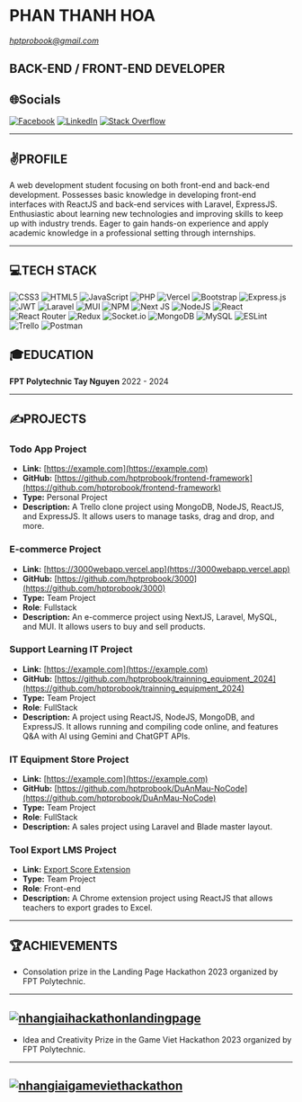 # PHAN THANH HOA
*hptprobook@gmail.com*

## BACK-END / FRONT-END DEVELOPER
## 🌐Socials
[![Facebook](https://img.shields.io/badge/Facebook-%231877F2.svg?logo=Facebook&logoColor=white)](https://www.facebook.com/profile.php?id=100040867566504) [![LinkedIn](https://img.shields.io/badge/LinkedIn-%230077B5.svg?logo=linkedin&logoColor=white)](https://www.linkedin.com/in/ho%C3%A1-phan-thanh-31b5952b1/) [![Stack Overflow](https://img.shields.io/badge/-Stackoverflow-FE7A16?logo=stack-overflow&logoColor=white)](https://stackoverflow.com/users/25380845/ho%c3%a1-phan-thanh) 

---

## ✌️PROFILE
A web development student focusing on both front-end and back-end development. Possesses basic knowledge in developing front-end interfaces with ReactJS and back-end services with Laravel, ExpressJS. Enthusiastic about learning new technologies and improving skills to keep up with industry trends. Eager to gain hands-on experience and apply academic knowledge in a professional setting through internships.

---

## 💻TECH STACK
![CSS3](https://img.shields.io/badge/css3-%231572B6.svg?style=for-the-badge&logo=css3&logoColor=white) ![HTML5](https://img.shields.io/badge/html5-%23E34F26.svg?style=for-the-badge&logo=html5&logoColor=white) ![JavaScript](https://img.shields.io/badge/javascript-%23323330.svg?style=for-the-badge&logo=javascript&logoColor=%23F7DF1E) ![PHP](https://img.shields.io/badge/php-%23777BB4.svg?style=for-the-badge&logo=php&logoColor=white) ![Vercel](https://img.shields.io/badge/vercel-%23000000.svg?style=for-the-badge&logo=vercel&logoColor=white) ![Bootstrap](https://img.shields.io/badge/bootstrap-%23563D7C.svg?style=for-the-badge&logo=bootstrap&logoColor=white) ![Express.js](https://img.shields.io/badge/express.js-%23404d59.svg?style=for-the-badge&logo=express&logoColor=%2361DAFB) ![JWT](https://img.shields.io/badge/JWT-black?style=for-the-badge&logo=JSON%20web%20tokens) ![Laravel](https://img.shields.io/badge/laravel-%23FF2D20.svg?style=for-the-badge&logo=laravel&logoColor=white) ![MUI](https://img.shields.io/badge/MUI-%230081CB.svg?style=for-the-badge&logo=material-ui&logoColor=white) ![NPM](https://img.shields.io/badge/NPM-%23000000.svg?style=for-the-badge&logo=npm&logoColor=white) ![Next JS](https://img.shields.io/badge/Next-black?style=for-the-badge&logo=next.js&logoColor=white) ![NodeJS](https://img.shields.io/badge/node.js-6DA55F?style=for-the-badge&logo=node.js&logoColor=white) ![React](https://img.shields.io/badge/react-%2320232a.svg?style=for-the-badge&logo=react&logoColor=%2361DAFB) ![React Router](https://img.shields.io/badge/React_Router-CA4245?style=for-the-badge&logo=react-router&logoColor=white) ![Redux](https://img.shields.io/badge/redux-%23593d88.svg?style=for-the-badge&logo=redux&logoColor=white) ![Socket.io](https://img.shields.io/badge/Socket.io-black?style=for-the-badge&logo=socket.io&badgeColor=010101) ![MongoDB](https://img.shields.io/badge/MongoDB-%234ea94b.svg?style=for-the-badge&logo=mongodb&logoColor=white) ![MySQL](https://img.shields.io/badge/mysql-%2300f.svg?style=for-the-badge&logo=mysql&logoColor=white) ![ESLint](https://img.shields.io/badge/ESLint-4B3263?style=for-the-badge&logo=eslint&logoColor=white) ![Trello](https://img.shields.io/badge/Trello-%23026AA7.svg?style=for-the-badge&logo=Trello&logoColor=white) ![Postman](https://img.shields.io/badge/Postman-FF6C37?style=for-the-badge&logo=postman&logoColor=white)

## 🎓EDUCATION
**FPT Polytechnic Tay Nguyen**
2022 - 2024

---

## ✍️PROJECTS
### Todo App Project
- **Link:** [https://example.com](https://example.com)
- **GitHub:** [https://github.com/hptprobook/frontend-framework](https://github.com/hptprobook/frontend-framework)
- **Type:** Personal Project
- **Description:** A Trello clone project using MongoDB, NodeJS, ReactJS, and ExpressJS. It allows users to manage tasks, drag and drop, and more.

### E-commerce Project
- **Link:** [https://3000webapp.vercel.app](https://3000webapp.vercel.app)
- **GitHub:** [https://github.com/hptprobook/3000](https://github.com/hptprobook/3000)
- **Type:** Team Project
- **Role**: Fullstack
- **Description:** An e-commerce project using NextJS, Laravel, MySQL, and MUI. It allows users to buy and sell products.

### Support Learning IT Project
- **Link:** [https://example.com](https://example.com)
- **GitHub:** [https://github.com/hptprobook/trainning_equipment_2024](https://github.com/hptprobook/trainning_equipment_2024)
- **Type:** Team Project
- **Role**: FullStack
- **Description:** A project using ReactJS, NodeJS, MongoDB, and ExpressJS. It allows running and compiling code online, and features Q&A with AI using Gemini and ChatGPT APIs.

### IT Equipment Store Project
- **Link:** [https://example.com](https://example.com)
- **GitHub:** [https://github.com/hptprobook/DuAnMau-NoCode](https://github.com/hptprobook/DuAnMau-NoCode)
- **Type:** Team Project
- **Role**: FullStack
- **Description:** A sales project using Laravel and Blade master layout.

### Tool Export LMS Project
- **Link:** [Export Score Extension](https://chromewebstore.google.com/detail/export-score/nligchepkpodlccjkjliepebgloolfee?authuser=0&hl=vi)
- **Type:** Team Project
- **Role**: Front-end
- **Description:** A Chrome extension project using ReactJS that allows teachers to export grades to Excel.

---

## 🏆ACHIEVEMENTS
- Consolation prize in the Landing Page Hackathon 2023 organized by FPT Polytechnic.
---
<a href="https://ibb.co/wY1gVQ5"><img src="https://i.ibb.co/ZNCX5gq/nhangiaihackathonlandingpage.jpg" alt="nhangiaihackathonlandingpage" border="0"></a>
---
- Idea and Creativity Prize in the Game Viet Hackathon 2023 organized by FPT Polytechnic.
---
<a href="https://ibb.co/KzQSnh7"><img src="https://i.ibb.co/vvrR9qm/nhangiaigameviethackathon.jpg" alt="nhangiaigameviethackathon" border="0"></a>
---
